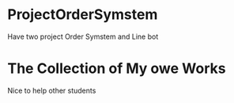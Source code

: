 # ProjectOrderSymstem

Have two project
Order Symstem and Line bot
# The Collection of My owe Works
Nice to help other students
